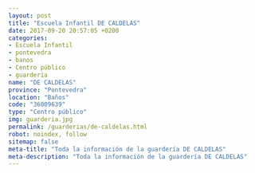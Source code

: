 ```yaml
---
layout: post
title: "Escuela Infantil DE CALDELAS"
date: 2017-09-20 20:57:05 +0200
categories:
- Escuela Infantil
- pontevedra
- banos
- Centro público
- guarderia
name: "DE CALDELAS"
province: "Pontevedra"
location: "Baños"
code: "36009639"
type: "Centro público"
img: guarderia.jpg
permalink: /guarderias/de-caldelas.html
robot: noindex, follow
sitemap: false
meta-title: "Toda la información de la guardería DE CALDELAS"
meta-description: "Toda la información de la guardería DE CALDELAS"
---
```

